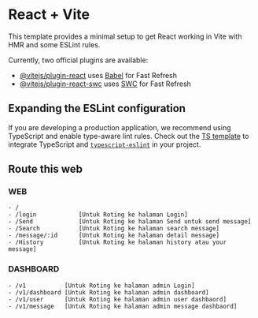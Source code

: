 # React + Vite

This template provides a minimal setup to get React working in Vite with HMR and some ESLint rules.

Currently, two official plugins are available:

- [@vitejs/plugin-react](https://github.com/vitejs/vite-plugin-react/blob/main/packages/plugin-react/README.md) uses [Babel](https://babeljs.io/) for Fast Refresh
- [@vitejs/plugin-react-swc](https://github.com/vitejs/vite-plugin-react-swc) uses [SWC](https://swc.rs/) for Fast Refresh

## Expanding the ESLint configuration

If you are developing a production application, we recommend using TypeScript and enable type-aware lint rules. Check out the [TS template](https://github.com/vitejs/vite/tree/main/packages/create-vite/template-react-ts) to integrate TypeScript and [`typescript-eslint`](https://typescript-eslint.io) in your project.


## Route this web

### WEB
```
- /
- /login            [Untuk Roting ke halaman Login]
- /Send             [Untuk Roting ke halaman Send untuk send message]
- /Search           [Untuk Roting ke halaman search message]
- /message/:id      [Untuk Roting ke halaman detail message]
- /History          [Untuk Roting ke halaman history atau your message]
```

### DASHBOARD
```
- /v1           [Untuk Roting ke halaman admin Login]
- /v1/dashboard [Untuk Roting ke halaman admin dashboard]
- /v1/user      [Untuk Roting ke halaman admin user dashbaord]
- /v1/message   [Untuk Roting ke halaman admin message dashbaord]
